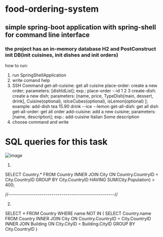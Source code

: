 # food-ordering-system
## simple spring-boot application with spring-shell for command line interface
### the project has an in-memory database H2 and PostConstruct init DB(init cuisines, init dishes and init orders)

how to run:
1. run SpringShellApplication
2. write comand help
3. SSH Command
       get-all-cuisine: get all cuisine
       place-order: create a new order; parameters: [dishIdList]; exp.: place-order --id 1 2 3
       create-dish: create a new dish; parameters: [name, price, TypeDish[main, dessert, drink], Cuisine(optional), isIceCubes(optional), isLemon(optional) ]; example: add-dish tea 15.90 drink --ice --lemon
       get-all-dish: get all dish
       get-all-order: get all order
       add-cuisine: add a new cuisine; parameters: [name, description]; exp.: add-cuisine Italian Some description
 4. choose command and write

# SQL queries for this task
![image](https://user-images.githubusercontent.com/85928123/197555766-0ce31cea-81ae-4b36-90c6-96a609fd44b4.png)

1.
SELECT 
  Country.* 
FROM 
  Country 
  INNER JOIN City ON Country.CountryID = City.CountryID 
GROUP BY 
  City.CountryID 
HAVING 
  SUM(City.Population) > 400;
  
//------------------------------------------------------//

2.
SELECT 
  * 
FROM 
  Country 
WHERE 
  name NOT IN (
    SELECT 
      Country.name 
    FROM 
      Country 
      INNER JOIN City ON Country.CountryID = City.CountryID 
      INNER JOIN Building ON City.CityID = Building.CityID 
    GROUP BY 
      City.CountryID
  )
